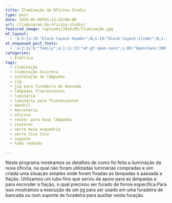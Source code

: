 ```yaml
---
title: Iluminação da Oficina Studio
type: post
date: 2016-05-09T01:23:22+00:00
url: /iluminacao-da-oficina-studio/
featured_image: /uploads/2016/05/Iluminação.jpg
mf_layout:
  - 'a:5:{s:19:"block-layout-header";N;s:19:"block-layout-slider";N;s:22:"block-layout-structure";s:10:"full-width";s:25:"block-layout-left_sidebar";s:18:"users-page-sidebar";s:26:"block-layout-right_sidebar";s:18:"users-page-sidebar";}'
et_enqueued_post_fonts:
  - 'a:2:{s:6:"family";a:1:{s:15:"et-gf-open-sans";s:80:"Open+Sans:300,300italic,regular,italic,600,600italic,700,700italic,800,800italic";}s:6:"subset";a:2:{i:0;s:5:"latin";i:1;s:9:"latin-ext";}}'
categories:
  - Elétrica
tags:
  - iluminação
  - iluminação discreta
  - instalação de lâmpadas
  - jig
  - jig para furadeira de bancada
  - lâmpadas fluorescentes
  - luminária
  - luminária para fluorescentes
  - mandril
  - marcenaria
  - oficina
  - reator para duas lâmpadas
  - reatores
  - serra meia esquadria
  - serra tico tico
  - soquete
  - tubo redondo

---
```

Neste programa mostramos os detalhes de como foi feita a iluminação da nova oficina, na qual não foram utilizadas luminárias compradas e sim criada uma situação simples onde foram fixadas as lâmpadas e passada a fiação. Utilizamos um tubo fino que serviu de apoio para as lâmpadas e para esconder a fiação, o qual precisou ser furado de forma específica.Para isso mostramos a execução de um jig para ser usado em uma furadeira de bancada ou num suporte de furadeira para auxiliar nesta furação.
